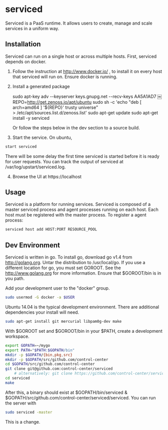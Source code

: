 serviced
========

Serviced is a PaaS runtime. It allows users to create, manage and scale services
in a uniform way.


Installation
------------
Serviced can run on a single host or across multiple hosts. First, serviced
depends on docker.

1. Follow the instruction at http://www.docker.io/ , to install
   it on every host that serviced will run on. Ensure docker is running.

2. Install a generated package

      sudo apt-key adv --keyserver keys.gnupg.net --recv-keys AA5A1AD7
￼     REPO=http://get.zenoss.io/apt/ubuntu
      sudo sh -c 'echo "deb [ arch=amd64 ] '${REPO}' trusty universe" \
          > /etc/apt/sources.list.d/zenoss.list'
      sudo apt-get update
      sudo apt-get install -y serviced

   Or follow the steps below in the dev section to a source build.

3. Start the service. On ubuntu,
```bash
start serviced
```
   There will be some delay the first time serviced is started before it is ready
   for user requests. You can track the output of serviced at
   /var/log/upstart/serviced.log.

4. Browse the UI at https://localhost

Usage
-----
Serviced is a platform for running services. Serviced is composed of a master
serviced process and agent processes running on each host. Each host must be registered
with the master process. To register a agent process:
```bash
serviced host add HOST:PORT RESOURCE_POOL
```

Dev Environment
---------------
Serviced is written in go. To install go, download go v1.4 from http://golang.org.
Untar the distribution to /usr/local/go. If you use a different location for go, you
must set GOROOT. See the http://www.golang.org for more information. Ensure that
$GOROOT/bin is in you path.

Add your development user to the "docker" group.
```bash
sudo usermod -G docker -a $USER
```
Ubuntu 14.04 is the typical development environment. There are additional dependencies
your install will need.
```bash
sudo apt-get install git mercurial libpam0g-dev make
```

With $GOROOT set and $GOROOT/bin in your $PATH, create a development workspace.
```bash
export GOPATH=~/mygo
export PATH="$PATH:$GOPATH/bin"
mkdir -p $GOPATH/{bin,pkg,src}
mkdir -p $GOPATH/src/github.com/control-center
cd $GOPATH/src/github.com/control-center
git clone git@github.com:control-center/serviced
    # alternatively: git clone https://github.com/control-center/serviced
cd serviced
make
```

After this, a binary should exist at $GOPATH/bin/serviced &
$GOPATH/src/github.com/control-center/serviced/serviced. You can run the server with

```bash
sudo serviced -master
```

This is a change.
